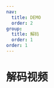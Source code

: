 ```yaml
---
nav:
  title: DEMO
  order: 2
group:
  title: 解码
  order: 1
order: 1
---
```


# 解码视频

<code src="./decode-video.tsx"></code>
